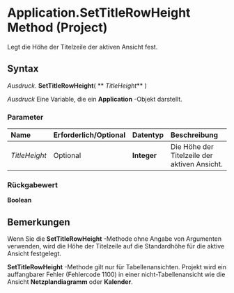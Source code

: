 
# Application.SetTitleRowHeight Method (Project)

Legt die Höhe der Titelzeile der aktiven Ansicht fest.


## Syntax

 _Ausdruck_. **SetTitleRowHeight**( ** _TitleHeight_** )

 _Ausdruck_ Eine Variable, die ein **Application** -Objekt darstellt.


### Parameter



|**Name**|**Erforderlich/Optional**|**Datentyp**|**Beschreibung**|
|:-----|:-----|:-----|:-----|
| _TitleHeight_|Optional|**Integer**|Die Höhe der Titelzeile der aktiven Ansicht.|

### Rückgabewert

 **Boolean**


## Bemerkungen

Wenn Sie die  **SetTitleRowHeight** -Methode ohne Angabe von Argumenten verwenden, wird die Höhe der Titelzeile auf die Standardhöhe für die aktive Ansicht festgelegt.

 **SetTitleRowHeight** -Methode gilt nur für Tabellenansichten. Projekt wird ein auffangbarer Fehler (Fehlercode 1100) in einer nicht-Tabellenansicht wie die Ansicht **Netzplandiagramm** oder **Kalender**.

